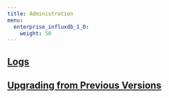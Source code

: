 ```yaml
---
title: Administration
menu:
  enterprise_influxdb_1_0:
    weight: 50
---
```


## [Logs](/enterprise_influxdb/v1.0/administration/logs/)

## [Upgrading from Previous Versions](/enterprise_influxdb/v1.0/administration/upgrading/)
